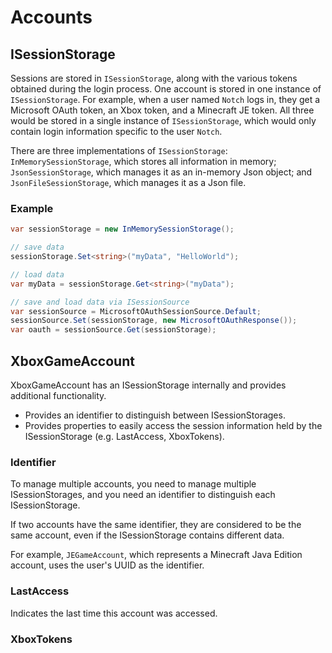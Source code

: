 # Accounts

## ISessionStorage

Sessions are stored in `ISessionStorage`, along with the various tokens obtained during the login process. One account is stored in one instance of `ISessionStorage`. For example, when a user named `Notch` logs in, they get a Microsoft OAuth token, an Xbox token, and a Minecraft JE token. All three would be stored in a single instance of `ISessionStorage`, which would only contain login information specific to the user `Notch`.  

There are three implementations of `ISessionStorage`: `InMemorySessionStorage`, which stores all information in memory; `JsonSessionStorage`, which manages it as an in-memory Json object; and `JsonFileSessionStorage`, which manages it as a Json file.

### Example

```csharp
var sessionStorage = new InMemorySessionStorage();

// save data
sessionStorage.Set<string>("myData", "HelloWorld");

// load data
var myData = sessionStorage.Get<string>("myData");

// save and load data via ISessionSource
var sessionSource = MicrosoftOAuthSessionSource.Default;
sessionSource.Set(sessionStorage, new MicrosoftOAuthResponse());
var oauth = sessionSource.Get(sessionStorage);
```

## XboxGameAccount

XboxGameAccount has an ISessionStorage internally and provides additional functionality.

- Provides an identifier to distinguish between ISessionStorages.
- Provides properties to easily access the session information held by the ISessionStorage (e.g. LastAccess, XboxTokens).

### Identifier

To manage multiple accounts, you need to manage multiple ISessionStorages, and you need an identifier to distinguish each ISessionStorage. 

If two accounts have the same identifier, they are considered to be the same account, even if the ISessionStorage contains different data. 

For example, `JEGameAccount`, which represents a Minecraft Java Edition account, uses the user's UUID as the identifier.

### LastAccess

Indicates the last time this account was accessed.

### XboxTokens
